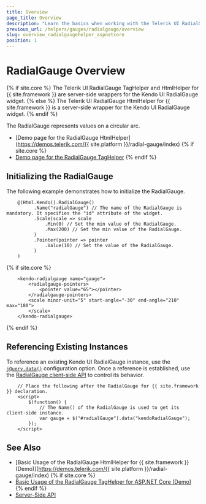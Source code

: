 ```yaml
---
title: Overview
page_title: Overview
description: "Learn the basics when working with the Telerik UI RadialGauge component for {{ site.framework }}."
previous_url: /helpers/gauges/radialgauge/overview
slug: overview_radialgaugehelper_aspnetcore
position: 1
---
```


# RadialGauge Overview

{% if site.core %}
The Telerik UI RadialGauge TagHelper and HtmlHelper for {{ site.framework }} are server-side wrappers for the Kendo UI RadialGauge widget.
{% else %}
The Telerik UI RadialGauge HtmlHelper for {{ site.framework }} is a server-side wrapper for the Kendo UI RadialGauge widget.
{% endif %}

The RadialGauge represents values on a circular arc.

* [Demo page for the RadialGauge HtmlHelper](https://demos.telerik.com/{{ site.platform }}/radial-gauge/index)
{% if site.core %}
* [Demo page for the RadialGauge TagHelper](https://demos.telerik.com/aspnet-core/radial-gauge/tag-helper)
{% endif %}

## Initializing the RadialGauge

The following example demonstrates how to initialize the RadialGauge.

```HtmlHelper
    @(Html.Kendo().RadialGauge()
          .Name("radialGauge") // The name of the RadialGauge is mandatory. It specifies the "id" attribute of the widget.
          .Scale(scale => scale
              .Min(0) // Set the min value of the RadialGauge.
              .Max(200) // Set the min value of the RadialGauge.
          )
          .Pointer(pointer => pointer
              .Value(10) // Set the value of the RadialGauge.
          )
    )
```
{% if site.core %}
```TagHelper
    <kendo-radialgauge name="gauge">
        <radialgauge-pointers>
            <pointer value="65"></pointer>
        </radialgauge-pointers>
        <scale minor-unit="5" start-angle="-30" end-angle="210" max="180">
        </scale>
    </kendo-radialgauge>
```
{% endif %}

## Referencing Existing Instances

To reference an existing Kendo UI RadialGauge instance, use the [`jQuery.data()`](https://api.jquery.com/jQuery.data/) configuration option. Once a reference is established, use the [RadialGauge client-side API](https://docs.telerik.com/kendo-ui/api/javascript/dataviz/ui/radialgauge#methods) to control its behavior.

        // Place the following after the RadialGauge for {{ site.framework }} declaration.
        <script>
            $(function() {
                // The Name() of the RadialGauge is used to get its client-side instance.
                var gauge = $("#radialGauge").data("kendoRadialGauge");
            });
        </script>

## See Also

* [Basic Usage of the RadialGauge HtmlHelper for {{ site.framework }} (Demo)](https://demos.telerik.com/{{ site.platform }}/radial-gauge/index)
{% if site.core %}
* [Basic Usage of the RadialGauge TagHelper for ASP.NET Core (Demo)](https://demos.telerik.com/aspnet-core/radial-gauge/tag-helper)
{% endif %}
* [Server-Side API](/api/radialgauge)
